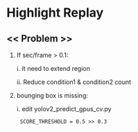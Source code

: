 # Highlight Replay 

## << Problem >>
1. If sec/frame > 0.1:

    i.  It need to extend region

    ii. Reduce condition1 & condition2 count

2. bounging box is missing:

    i.  edit yolov2_predict_gpus_cv.py
      
        SCORE_THRESHOLD = 0.5 >> 0.3
